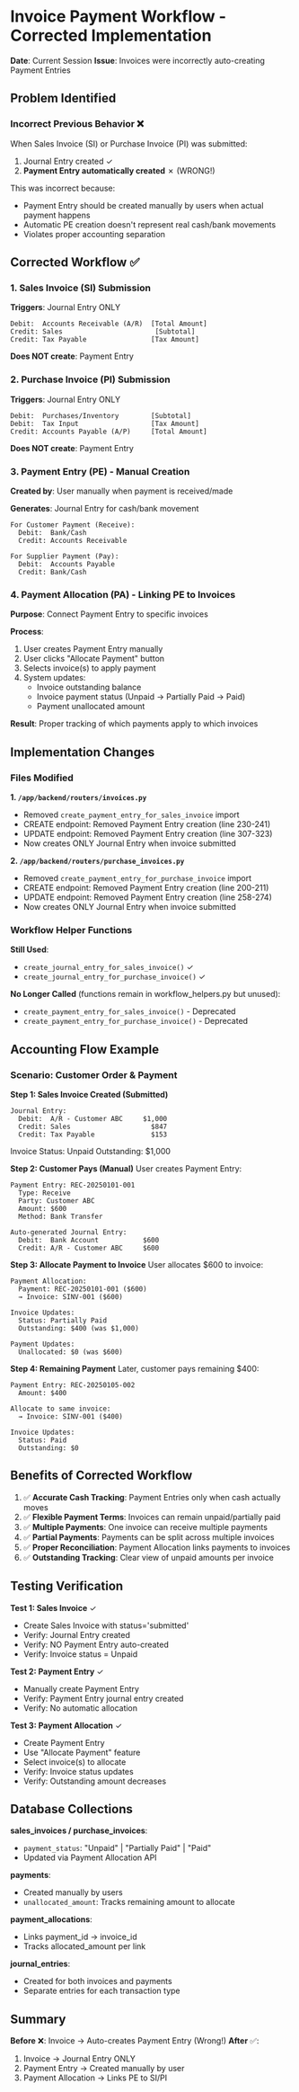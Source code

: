 # Invoice Payment Workflow - Corrected Implementation

**Date**: Current Session
**Issue**: Invoices were incorrectly auto-creating Payment Entries

## Problem Identified

### Incorrect Previous Behavior ❌
When Sales Invoice (SI) or Purchase Invoice (PI) was submitted:
1. Journal Entry created ✓
2. **Payment Entry automatically created** ✗ (WRONG!)

This was incorrect because:
- Payment Entry should be created manually by users when actual payment happens
- Automatic PE creation doesn't represent real cash/bank movements
- Violates proper accounting separation

## Corrected Workflow ✅

### 1. Sales Invoice (SI) Submission
**Triggers**: Journal Entry ONLY
```
Debit:  Accounts Receivable (A/R)  [Total Amount]
Credit: Sales                       [Subtotal]
Credit: Tax Payable                [Tax Amount]
```
**Does NOT create**: Payment Entry

### 2. Purchase Invoice (PI) Submission
**Triggers**: Journal Entry ONLY
```
Debit:  Purchases/Inventory        [Subtotal]
Debit:  Tax Input                  [Tax Amount]
Credit: Accounts Payable (A/P)     [Total Amount]
```
**Does NOT create**: Payment Entry

### 3. Payment Entry (PE) - Manual Creation
**Created by**: User manually when payment is received/made

**Generates**: Journal Entry for cash/bank movement
```
For Customer Payment (Receive):
  Debit:  Bank/Cash
  Credit: Accounts Receivable

For Supplier Payment (Pay):
  Debit:  Accounts Payable
  Credit: Bank/Cash
```

### 4. Payment Allocation (PA) - Linking PE to Invoices
**Purpose**: Connect Payment Entry to specific invoices

**Process**:
1. User creates Payment Entry manually
2. User clicks "Allocate Payment" button
3. Selects invoice(s) to apply payment
4. System updates:
   - Invoice outstanding balance
   - Invoice payment status (Unpaid → Partially Paid → Paid)
   - Payment unallocated amount

**Result**: Proper tracking of which payments apply to which invoices

## Implementation Changes

### Files Modified

**1. `/app/backend/routers/invoices.py`**
- Removed `create_payment_entry_for_sales_invoice` import
- CREATE endpoint: Removed Payment Entry creation (line 230-241)
- UPDATE endpoint: Removed Payment Entry creation (line 307-323)
- Now creates ONLY Journal Entry when invoice submitted

**2. `/app/backend/routers/purchase_invoices.py`**
- Removed `create_payment_entry_for_purchase_invoice` import
- CREATE endpoint: Removed Payment Entry creation (line 200-211)
- UPDATE endpoint: Removed Payment Entry creation (line 258-274)
- Now creates ONLY Journal Entry when invoice submitted

### Workflow Helper Functions

**Still Used**:
- `create_journal_entry_for_sales_invoice()` ✓
- `create_journal_entry_for_purchase_invoice()` ✓

**No Longer Called** (functions remain in workflow_helpers.py but unused):
- `create_payment_entry_for_sales_invoice()` - Deprecated
- `create_payment_entry_for_purchase_invoice()` - Deprecated

## Accounting Flow Example

### Scenario: Customer Order & Payment

**Step 1: Sales Invoice Created (Submitted)**
```
Journal Entry:
  Debit:  A/R - Customer ABC     $1,000
  Credit: Sales                    $847
  Credit: Tax Payable              $153
```
Invoice Status: Unpaid
Outstanding: $1,000

**Step 2: Customer Pays (Manual)**
User creates Payment Entry:
```
Payment Entry: REC-20250101-001
  Type: Receive
  Party: Customer ABC
  Amount: $600
  Method: Bank Transfer
  
Auto-generated Journal Entry:
  Debit:  Bank Account           $600
  Credit: A/R - Customer ABC     $600
```

**Step 3: Allocate Payment to Invoice**
User allocates $600 to invoice:
```
Payment Allocation:
  Payment: REC-20250101-001 ($600)
  → Invoice: SINV-001 ($600)
  
Invoice Updates:
  Status: Partially Paid
  Outstanding: $400 (was $1,000)
  
Payment Updates:
  Unallocated: $0 (was $600)
```

**Step 4: Remaining Payment**
Later, customer pays remaining $400:
```
Payment Entry: REC-20250105-002
  Amount: $400
  
Allocate to same invoice:
  → Invoice: SINV-001 ($400)
  
Invoice Updates:
  Status: Paid
  Outstanding: $0
```

## Benefits of Corrected Workflow

1. ✅ **Accurate Cash Tracking**: Payment Entries only when cash actually moves
2. ✅ **Flexible Payment Terms**: Invoices can remain unpaid/partially paid
3. ✅ **Multiple Payments**: One invoice can receive multiple payments
4. ✅ **Partial Payments**: Payments can be split across multiple invoices
5. ✅ **Proper Reconciliation**: Payment Allocation links payments to invoices
6. ✅ **Outstanding Tracking**: Clear view of unpaid amounts per invoice

## Testing Verification

**Test 1: Sales Invoice** ✓
- Create Sales Invoice with status='submitted'
- Verify: Journal Entry created
- Verify: NO Payment Entry auto-created
- Verify: Invoice status = Unpaid

**Test 2: Payment Entry** ✓
- Manually create Payment Entry
- Verify: Payment Entry journal entry created
- Verify: No automatic allocation

**Test 3: Payment Allocation** ✓
- Create Payment Entry
- Use "Allocate Payment" feature
- Select invoice(s) to allocate
- Verify: Invoice status updates
- Verify: Outstanding amount decreases

## Database Collections

**sales_invoices / purchase_invoices**:
- `payment_status`: "Unpaid" | "Partially Paid" | "Paid"
- Updated via Payment Allocation API

**payments**:
- Created manually by users
- `unallocated_amount`: Tracks remaining amount to allocate

**payment_allocations**:
- Links payment_id → invoice_id
- Tracks allocated_amount per link

**journal_entries**:
- Created for both invoices and payments
- Separate entries for each transaction type

## Summary

**Before** ❌: Invoice → Auto-creates Payment Entry (Wrong!)
**After** ✅: 
1. Invoice → Journal Entry ONLY
2. Payment Entry → Created manually by user
3. Payment Allocation → Links PE to SI/PI
